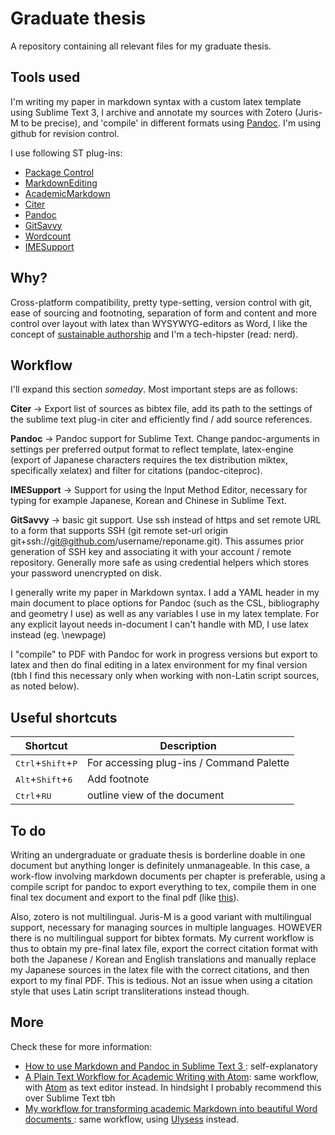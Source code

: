 # Graduate thesis

A repository containing all relevant files for my graduate thesis.

## Tools used

I'm writing my paper in markdown syntax with a custom latex template using Sublime Text 3, I archive and annotate my sources with Zotero (Juris-M to be precise), and 'compile' in different formats using [Pandoc](http://pandoc.org/). I'm using github for revision control.

I use following ST plug-ins:

- [Package Control](https://packagecontrol.io/)
- [MarkdownEditing](https://packagecontrol.io/packages/MarkdownEditing)
- [AcademicMarkdown](https://github.com/mangecoeur/AcademicMarkdown)
- [Citer](https://github.com/mangecoeur/Citer)
- [Pandoc](https://packagecontrol.io/packages/Pandoc)
- [GitSavvy](https://github.com/divmain/GitSavvy)
- [Wordcount](https://github.com/titoBouzout/WordCount)
- [IMESupport](https://github.com/chikatoike/IMESupport)

## Why?

Cross-platform compatibility, pretty type-setting, version control with git, ease of sourcing and footnoting, separation of form and content and more control over layout with latex than WYSYWYG-editors as Word, I like the concept of [sustainable authorship](https://programminghistorian.org/en/lessons/sustainable-authorship-in-plain-text-using-pandoc-and-markdown) and I'm a tech-hipster (read: nerd).

## Workflow

I'll expand this section *someday*. Most important steps are as follows:

**Citer** -> Export list of sources as bibtex file, add its path to the settings of the sublime text plug-in citer and efficiently find / add source references.

**Pandoc** -> Pandoc support for Sublime Text. Change pandoc-arguments in settings per preferred output format to reflect template, latex-engine (export of Japanese characters requires the tex distribution miktex, specifically xelatex) and filter for citations (pandoc-citeproc).

**IMESupport** -> Support for using the Input Method Editor, necessary for typing for example Japanese, Korean and Chinese in Sublime Text. 

**GitSavvy** -> basic git support. Use ssh instead of https and set remote URL to a form that supports SSH (git remote set-url origin git+ssh://git@github.com/username/reponame.git). This assumes prior generation of SSH key and associating it with your account / remote repository. Generally more safe as using credential helpers which stores your password unencrypted on disk.

I generally write my paper in Markdown syntax. I add a YAML header in my main document to place options for Pandoc (such as the CSL, bibliography and geometry I use) as well as any variables I use in my latex template. For any explicit layout needs in-document I can't handle with MD, I use latex instead (eg. \newpage)

I "compile" to PDF with Pandoc for work in progress versions but export to latex and then do final editing in a latex environment for my final version (tbh I find this necessary only when working with non-Latin script sources, as noted below). 

## Useful shortcuts

| Shortcut | Description |
| ---------| ----------- |
| <kbd>Ctrl</kbd>+<kbd>Shift</kbd>+<kbd>P</kbd> | For accessing plug-ins / Command Palette  |
| <kbd>Alt</kbd>+<kbd>Shift</kbd>+<kbd>6</kbd> | Add footnote |
| <kbd>Ctrl</kbd>+<kbd>R</kbd><kbd>U</kbd> | outline view of the document |

## To do

Writing an undergraduate or graduate thesis is borderline doable in one document but anything longer is definitely unmanageable. In this case, a work-flow involving markdown documents per chapter is preferable, using a compile script for pandoc to export everything to tex, compile them in one final tex document and export to the final pdf (like [this](https://bartschat.github.io/post/thesis_workflow/)).

Also, zotero is not multilingual. Juris-M is a good variant with multilingual support, necessary for managing sources in multiple languages. HOWEVER there is no multilingual support for bibtex formats. My current workflow is thus to obtain my pre-final latex file, export the correct citation format with both the Japanese / Korean and English translations and manually replace my Japanese sources in the latex file with the correct citations, and then export to my final PDF. This is tedious. Not an issue when using a citation style that uses Latin script transliterations instead though.

## More

Check these for more information:

- [How to use Markdown and Pandoc in Sublime Text 3
](https://donlelek.github.io/2015-03-25-how-to-use-markdown-and-pandoc-in-sublime-text-3/): self-explanatory
- [A Plain Text Workflow for Academic Writing with Atom](http://u.arizona.edu/~selisker/post/workflow/): same workflow, with [Atom](https://atom.io/) as text editor instead. In hindsight I probably recommend this over Sublime Text tbh
- [My workflow for transforming academic Markdown into beautiful Word documents
](https://bartschat.github.io/post/thesis_workflow/): same workflow, using [Ulysess](https://ulysses.app/) instead.
